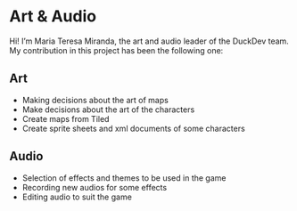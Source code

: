 # Art & Audio

Hi! I’m Maria Teresa Miranda, the art and audio leader of the DuckDev team. My contribution in this project has been the following one:

## Art

- Making decisions about the art of maps
- Make decisions about the art of the characters
- Create maps from Tiled
- Create sprite sheets and xml documents of some characters




## Audio 

- Selection of effects and themes to be used in the game
- Recording new audios for some effects
- Editing audio to suit the game
